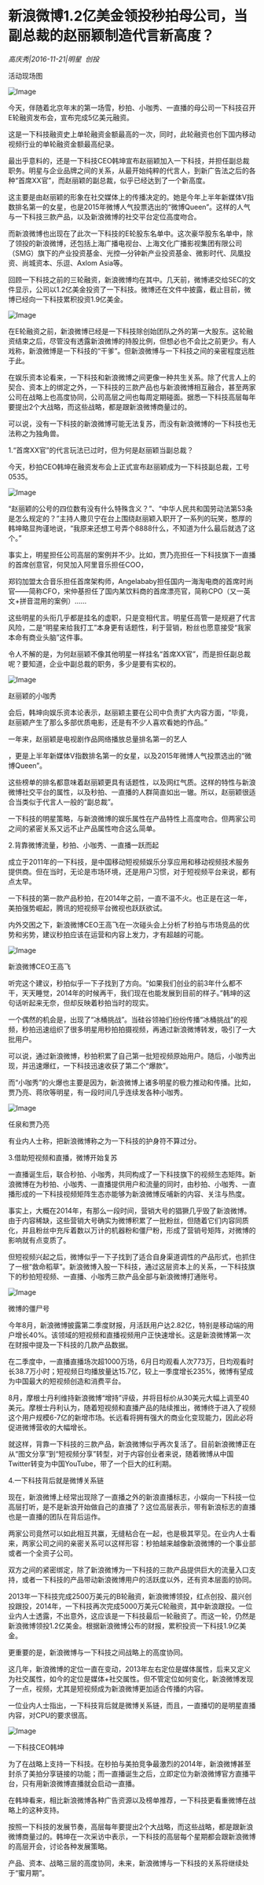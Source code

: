 # 新浪微博1.2亿美金领投秒拍母公司，当副总裁的赵丽颖制造代言新高度？

*高庆秀|2016-11-21|明星 
                                                创投*

活动现场图

![Image](http://p3.pstatp.com/large/31bc00002e6121fe9378)

今天，伴随着北京年末的第一场雪，秒拍、小咖秀、一直播的母公司一下科技召开E轮融资发布会，宣布完成5亿美元融资。

这是一下科技融资史上单轮融资金额最高的一次，同时，此轮融资也创下国内移动视频行业的单轮融资金额最高纪录。

最出乎意料的，还是一下科技CEO韩坤宣布赵丽颖加入一下科技，并担任副总裁职务。明星与企业品牌之间的关系，从最开始纯粹的代言人，到新广告法之后的各种“首席XX官”，而赵丽颖的副总裁，似乎已经达到了一个新高度。

这主要是由赵丽颖的形象在社交媒体上的传播决定的。她是今年上半年新媒体V指数排名第一的女星，也是2015年微博人气投票选出的“微博Queen”。这样的人气与一下科技三款产品，以及新浪微博的社交平台定位高度吻合。

而新浪微博也出现在了此次一下科技的E轮股东名单中。这次豪华股东名单中，除了领投的新浪微博，还包括上海广播电视台、上海文化广播影视集团有限公司（SMG）旗下的产业投资基金、光控—分钟新产业投资基金、微影时代、凤凰投资、尚城资本、乐逗、Axlom Asia等。

回顾一下科技之前的三轮融资，新浪微博均在其中。几天前，微博递交给SEC的文件显示，公司以1.2亿美金投资了一下科技。微博还在文件中披露，截止目前，微博已经向一下科技累积投资1.9亿美金。

![Image](http://p1.pstatp.com/large/31b80000dcc759d558cb)

在E轮融资之前，新浪微博已经是一下科技除创始团队之外的第一大股东。这轮融资结束之后，尽管没有透露新浪微博的持股比例，但想必也不会比之前更少。有人戏称，新浪微博是一下科技的“干爹”。但新浪微博与一下科技之间的亲密程度远胜于此。

在娱乐资本论看来，一下科技和新浪微博之间更像一种共生关系。除了代言人上的契合、资本上的绑定之外，一下科技的三款产品也与新浪微博相互融合，甚至两家公司在战略上也高度协同，公司高层之间也每周定期碰面。据悉一下科技高层每年要提出2个大战略，而这些战略，都是跟新浪微博商量过的。

可以说，没有一下科技的新浪微博可能无法复苏，而没有新浪微博的一下科技也无法称之为独角兽。

1.“首席XX官”的代言玩法已过时，但为何是赵丽颖当副总裁？

今天，秒拍CEO韩坤在融资发布会上正式宣布赵丽颖成为一下科技副总裁，工号0535。

![Image](http://static.ylzbl.com/uploads/ueditor/php/upload/image/20170721/1500624061563062.jpeg)

“赵丽颖的公号的四位数有没有什么特殊含义？”、“中华人民共和国劳动法第53条是怎么规定的？”主持人撒贝宁在台上围绕赵丽颖入职开了一系列的玩笑，憨厚的韩坤略显拘谨地说，“我原来还想工号弄个8888什么，不知道为什么最后就选了这个。”

事实上，明星担任公司高层的案例并不少。比如，贾乃亮担任一下科技旗下一直播的首席创意官，何炅加入阿里音乐担任COO，

郑钧加盟太合音乐担任首席架构师，Angelababy担任国内一海淘电商的首席时尚官——简称CFO，宋仲基担任了国内某饮料商的首席漂亮官，简称CPO（又一英文+拼音混用的案例）……

这些明星的头衔几乎都是挂名的虚职，只是变相代言。明星任高管一是规避了代言风险，二是“明星来给我打工”本身更有话题性，利于营销，粉丝也愿意接受“我家本命有商业头脑”这件事。

令人不解的是，为何赵丽颖不像其他明星一样挂名“首席XX官”，而是担任副总裁呢？要知道，企业中副总裁的职务，多少是要有实权的。

![Image](http://p1.pstatp.com/large/2ed9000106d60d8547fb)

赵丽颖的小咖秀

会后，韩坤向娱乐资本论表示，赵丽颖主要在公司中负责扩大内容方面，“毕竟，赵丽颖产生了那么多部优质电影，还是有不少人喜欢看她的作品。”

一年来，赵丽颖是电视剧作品网络播放总量排名第一的艺人

，更是上半年新媒体V指数排名第一的女星，以及2015年微博人气投票选出的“微博Queen”。

这些榜单的排名都意味着赵丽颖更具有话题性，以及网红气质。这样的特性与新浪微博社交平台的属性，以及秒拍、一直播的人群简直如出一辙。所以，赵丽颖很适合当类似于代言人一般的“副总裁”。

一下科技的明星策略，与新浪微博的娱乐属性在产品特性上高度吻合。但两家公司之间的紧密关系又远不止产品属性吻合这么简单。

2.背靠微博流量，秒拍、小咖秀、一直播一跃而起

成立于2011年的一下科技，是中国移动短视频娱乐分享应用和移动视频技术服务提供商。但在当时，无论是市场环境，还是用户习惯，对于短视频平台来说，都有点太早。

一下科技的第一款产品秒拍，在2014年之前，一直不温不火。也正是在这一年，美拍强势崛起，腾讯的短视频平台微视也跃跃欲试。

内外交困之下，新浪微博CEO王高飞在一次碰头会上分析了秒拍与市场竞品的优势和劣势，建议秒拍应该在运营和内容上发力，才有超越的可能。

![Image](http://p1.pstatp.com/large/2ed9000106d713cfd322)

新浪微博CEO王高飞

听完这个建议，秒拍似乎一下子找到了方向。“如果我们创业的前3年什么都不干，天天睡觉，2014年的时候再干，我们现在也能发展到目前的样子。”韩坤的这句话听起来无奈，但却反映着秒拍当时的现实。

一个偶然的机会是，出现了“冰桶挑战”。当硅谷领袖们纷纷传播“冰桶挑战”的视频，秒拍迅速组织了很多明星用秒拍拍摄视频，再通过新浪微博转发，吸引了一大批用户。

可以说，通过新浪微博，秒拍积累了自己第一批短视频原始用户。随后，小咖秀出现，并迅速爆红，一下科技迅速收获了第二个“爆款”。

而“小咖秀”的火爆也主要是因为，新浪微博上诸多明星的极力推动和传播。比如，贾乃亮、蒋欣等明星，有一段时间几乎连续发各种小咖秀。

![Image](http://p1.pstatp.com/large/2edf0000f7d73b9d72a5)

任泉和贾乃亮

有业内人士称，把新浪微博称之为一下科技的护身符不算过分。

3.借助短视频和直播，微博开始复苏

一直播诞生后，联合秒拍、小咖秀，共同构成了一下科技旗下的视频生态矩阵。新浪微博在为秒拍、小咖秀、一直播提供用户和流量的同时，由秒拍、小咖秀、一直播形成的一下科技视频矩阵生态亦能够为新浪微博反哺新的内容、关注与热度。

事实上，大概在2014年，有那么一段时间，营销大号的猖獗几乎毁了新浪微博。由于内容稀缺，这些营销大号确实为微博积累了一批粉丝，但随着它们内容同质化，并且粉丝中充斥着数以万计的机器粉和僵尸粉，形成了营销号矩阵，对微博的影响就有点变质了。

但短视频兴起之后，微博似乎一下子找到了适合自身渠道调性的产品形式，也抓住了一根“救命稻草”。新浪微博入股一下科技，通过这层资本上的关系，一下科技旗下的秒拍短视频、一直播、小咖秀三款产品全部与新浪微博打通账号。

![Image](http://p1.pstatp.com/large/31bc00002e62fc47add1)

微博的僵尸号

今年8月，新浪微博披露第二季度财报，月活跃用户达2.82亿，特别是移动端的用户增长40%。该领域的短视频和直播视频用户正快速增长。这是新浪微博第一次在财报中提及一下科技的几款产品数据。

在二季度中，一直播直播场次超1000万场，6月日均观看人次773万，日均观看时长38.7万小时；短视频日均播放量达15.7亿，较上一季度增长235%，微博有望成为中国最大的短视频创造和消费平台。

8月，摩根士丹利维持新浪微博“增持”评级，并将目标价从30美元大幅上调至40美元。摩根士丹利认为，随着短视频和直播产品的陆续推出，微博终于进入了视频这个用户规模6-7亿的新增市场。长远看将拥有强大的商业化变现能力，因此必将促进微博营收的大幅增长。

就这样，背靠一下科技的三款产品，新浪微博似乎再次复活了。目前新浪微博正在从“图文分享”到“短视频分享”转型，对于内容创业者来说，随着微博从中国Twitter转变为中国YouTube，带了一个巨大的红利期。

4.一下科技背后就是微博关系链

现在，新浪微博上经常出现除了一直播之外的新浪直播标志，小娱向一下科技一位高层打听，是不是新浪开始做自己的直播了？这位高层表示，带有新浪标志的直播也是一直播的团队在背后运作。

两家公司竟然可以如此相互共赢，无缝粘合在一起，也是极其罕见。在业内人士看来，两家公司之间的亲密关系可以这样形容：秒拍越来越像新浪微博的一个事业部或者一个全资子公司。

双方之间的紧密绑定，除了新浪微博为一下科技的三款产品提供巨大的流量入口支持，或者一下科技的产品带动新浪微博用户的活跃度以外，还有资本层面的协同。

2013年一下科技完成2500万美元的B轮融资，新浪微博领投，红点创投、晨兴创投跟投，2014年，一下科技再次完成5000万美元C轮融资，其中新浪跟投。一位业内人士透露，不出意外，这应该是一下科技最后一轮融资了。而这一轮，仍然是新浪微博领投1.2亿美金。根据新浪微博公布的财报，累积投资一下科技1.9亿美金。

更重要的是，新浪微博与一下科技之间战略上的高度协同。

这几年，新浪微博的定位一直在变动，2013年左右定位是媒体属性，后来又定义为社交属性，如今的定位是媒体+社交属性。但不管定位如何变化，新浪微博发现了一点，视频，尤其是短视频成为新浪微博更加适合传播的内容。

一位业内人士指出，一下科技背后就是微博关系链，而且，一直播切的是明星直播内容，对CPU的要求很高。

![Image](http://p9.pstatp.com/large/31b80000dcca62b23807)

一下科技CEO韩坤

为了在战略上支持一下科技。在秒拍与美拍竞争最激烈的2014年，新浪微博甚至封杀了美拍分享链接的功能；而一直播诞生之后，立即定位为新浪微博官方直播平台，只有用新浪微博直播就会启动一直播。

在韩坤看来，相比新浪微博各种广告资源以及榜单推荐，一下科技更看重微博在战略上的这种支持。

按照一下科技的发展节奏，高层每年要提出2个大战略，而这些战略，都是跟新浪微博商量过的。韩坤在一次采访中表示，一下科技的高层每个星期都会跟新浪微博的高层开会，讨论各种发展策略。

产品、资本、战略三层的高度协同，未来，新浪微博与一下科技的关系将继续处于“蜜月期”。

